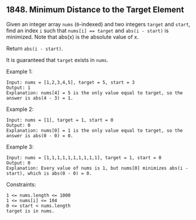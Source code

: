 ## 1848. Minimum Distance to the Target Element

Given an integer array `nums` (`0`-indexed) and two integers `target` and `start`, find an index `i` such that `nums[i] == target` and `abs(i - start)` is minimized. Note that abs(x) is the absolute value of x.

Return `abs(i - start)`.

It is guaranteed that `target` exists in `nums`.

Example 1:

```
Input: nums = [1,2,3,4,5], target = 5, start = 3
Output: 1
Explanation: nums[4] = 5 is the only value equal to target, so the answer is abs(4 - 3) = 1.
```

Example 2:

```
Input: nums = [1], target = 1, start = 0
Output: 0
Explanation: nums[0] = 1 is the only value equal to target, so the answer is abs(0 - 0) = 0.
```

Example 3:

```
Input: nums = [1,1,1,1,1,1,1,1,1,1], target = 1, start = 0
Output: 0
Explanation: Every value of nums is 1, but nums[0] minimizes abs(i - start), which is abs(0 - 0) = 0.
```

Constraints:

```
1 <= nums.length <= 1000
1 <= nums[i] <= 104
0 <= start < nums.length
target is in nums.
```
